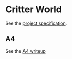# Critter World

See the [project specification](http://www.cs.cornell.edu/courses/cs2112/2022fa/project/project.pdf).

## A4
See the [A4 writeup](http://www.cs.cornell.edu/courses/cs2112/2022fa/hw/a4/a4.pdf) 
